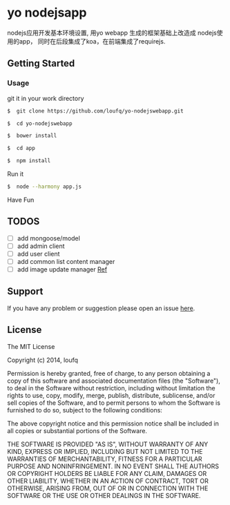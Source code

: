yo nodejsapp
=========
nodejs应用开发基本环境设置,
用yo webapp 生成的框架基础上改造成 nodejs使用的app， 
同时在后段集成了koa，在前端集成了requirejs.


## Getting Started


### Usage

git it in your work directory

```bash
$  git clone https://github.com/loufq/yo-nodejswebapp.git
```

```bash
$  cd yo-nodejswebapp
```

```bash
$  bower install
```

```bash
$  cd app
```

```bash
$  npm install 
```

Run it  

```bash
$  node --harmony app.js 
```

Have Fun

## TODOS
- [ ] add mongoose/model 
- [ ] add admin client
- [ ] add user client
- [ ] add common list content manager 
- [ ] add image update manager [Ref](https://github.com/arvindr21/expressjs-fileupload)

## Support
If you have any problem or suggestion please open an issue [here](https://github.com/loufq/yo-nodejswebapp/issues).

## License 

The MIT License

Copyright (c) 2014, loufq

Permission is hereby granted, free of charge, to any person
obtaining a copy of this software and associated documentation
files (the "Software"), to deal in the Software without
restriction, including without limitation the rights to use,
copy, modify, merge, publish, distribute, sublicense, and/or sell
copies of the Software, and to permit persons to whom the
Software is furnished to do so, subject to the following
conditions:

The above copyright notice and this permission notice shall be
included in all copies or substantial portions of the Software.

THE SOFTWARE IS PROVIDED "AS IS", WITHOUT WARRANTY OF ANY KIND,
EXPRESS OR IMPLIED, INCLUDING BUT NOT LIMITED TO THE WARRANTIES
OF MERCHANTABILITY, FITNESS FOR A PARTICULAR PURPOSE AND
NONINFRINGEMENT. IN NO EVENT SHALL THE AUTHORS OR COPYRIGHT
HOLDERS BE LIABLE FOR ANY CLAIM, DAMAGES OR OTHER LIABILITY,
WHETHER IN AN ACTION OF CONTRACT, TORT OR OTHERWISE, ARISING
FROM, OUT OF OR IN CONNECTION WITH THE SOFTWARE OR THE USE OR
OTHER DEALINGS IN THE SOFTWARE.
